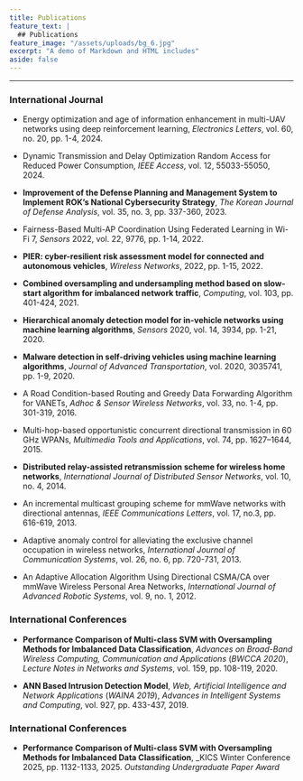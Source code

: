```yaml
---
title: Publications
feature_text: |
  ## Publications
feature_image: "/assets/uploads/bg_6.jpg"
excerpt: "A demo of Markdown and HTML includes"
aside: false
---
```



* * *

### International Journal
* Energy optimization and age of information enhancement in multi-UAV networks using deep reinforcement learning, _Electronics Letters_, vol. 60, no. 20, pp. 1-4, 2024.

* Dynamic Transmission and Delay Optimization Random Access for Reduced Power Consumption, _IEEE Access_, vol. 12, 55033-55050, 2024.

* **Improvement of the Defense Planning and Management System to Implement ROK’s National Cybersecurity Strategy**, _The Korean Journal of Defense Analysis_, vol. 35, no. 3, pp. 337-360, 2023.

* Fairness-Based Multi-AP Coordination Using Federated Learning in Wi-Fi 7, _Sensors_ 2022, vol. 22, 9776, pp. 1-14, 2022.

* **PIER: cyber-resilient risk assessment model for connected and autonomous vehicles**, _Wireless Networks_, 2022, pp. 1-15, 2022.

* **Combined oversampling and undersampling method based on slow-start algorithm for imbalanced network traffic**, _Computing_, vol. 103, pp. 401-424, 2021.

* **Hierarchical anomaly detection model for in-vehicle networks using machine learning algorithms**, _Sensors_ 2020, vol. 14, 3934, pp. 1-21, 2020.

* **Malware detection in self-driving vehicles using machine learning algorithms**, _Journal of Advanced Transportation_, vol. 2020, 3035741, pp. 1-9, 2020.

* A Road Condition-based Routing and Greedy Data Forwarding Algorithm for VANETs, _Adhoc & Sensor Wireless Networks_, vol. 33, no. 1-4, pp. 301-319, 2016.

* Multi-hop-based opportunistic concurrent directional transmission in 60 GHz WPANs, _Multimedia Tools and Applications_, vol. 74, pp. 1627–1644, 2015.

* **Distributed relay-assisted retransmission scheme for wireless home networks**, _International Journal of Distributed Sensor Networks_, vol. 10, no. 4, 2014.

* An incremental multicast grouping scheme for mmWave networks with directional antennas, _IEEE Communications Letters_, vol. 17, no.3, pp. 616-619, 2013.

* Adaptive anomaly control for alleviating the exclusive channel occupation in wireless networks, _International Journal of Communication Systems_, vol. 26, no. 6, pp. 720-731, 2013.

* An Adaptive Allocation Algorithm Using Directional CSMA/CA over mmWave Wireless Personal Area Networks, _International Journal of Advanced Robotic Systems_, vol. 9, no. 1, 2012.


### International Conferences
* **Performance Comparison of Multi-class SVM with Oversampling Methods for Imbalanced Data Classification**, _Advances on Broad-Band Wireless Computing, Communication and Applications_ (_BWCCA 2020_), _Lecture Notes in Networks and Systems_, vol. 159, pp. 108-119, 2020.

* **ANN Based Intrusion Detection Model**, _Web, Artificial Intelligence and Network Applications_ (_WAINA 2019_), _Advances in Intelligent Systems and Computing_, vol. 927, pp. 433-437, 2019.


### International Conferences
* **Performance Comparison of Multi-class SVM with Oversampling Methods for Imbalanced Data Classification**, _KICS Winter Conference 2025, pp. 1132-1133, 2025. *Outstanding Undergraduate Paper Award*


<!--

[A link](https://david.darn.es "A link")

Lorem ipsum dolor sit amet, consectetur adip* isicing elit, sed do eiusmod *tempor incididunt ut labore et dolore magna aliqua.

Duis aute irure dolor in [A link](https://david.darn.es "A link") reprehenderit in voluptate velit esse cillum **bold text** dolore eu fugiat nulla pariatur. Excepteur span element sint occaecat cupidatat non proident, sunt _italicised text_ in culpa qui officia deserunt mollit anim id `some code` est laborum.

* An item
* An item
* An item
* An item
* An item

1. Item one
2. Item two
3. Item three
4. Item four
5. Item five

> A simple blockquote

Some HTML...

``` html
<blockquote cite="http://www.imdb.com/title/tt0284978/quotes/qt1375101">
  <p>You planning a vacation, Mr. Sullivan?</p>
  <footer>
    <a href="http://www.imdb.com/title/tt0284978/quotes/qt1375101">Sunways Security Guard</a>
  </footer>
</blockquote>
```

...CSS...

``` css
blockquote {
  text-align: center;
  font-weight: bold;
}
blockquote footer {
  font-size: .8rem;
}
```

...and JavaScript

``` js
const blockquote = document.querySelector("blockquote")
const bolden = (keyString, string) =>
  string.replace(new RegExp(keyString, 'g'), '<strong>'+keyString+'</strong>')

blockquote.innerHTML = bolden("Mr. Sullivan", blockquote.innerHTML)
```

`Single line of code`

## HTML Includes

### Contact form

{% include site-form.html %}

``` html
{% raw %}{% include site-form.html %}{% endraw %}
```

### Demo map embed

{% include map.html id="1UT-2Z-Vg_MG_TrS5X2p8SthsJhc" title="Coffee shop map" %}

``` html
{% raw %}{% include map.html id="XXXXXX" title="Coffee shop map" %}{% endraw %}
```

### Button include

{% include button.html text="A button" link="https://david.darn.es" %}

{% include button.html text="A button with icon" link="https://twitter.com/daviddarnes" icon="twitter" %}

``` html
{% raw %}{% include button.html text="A button" link="https://david.darn.es" %}
{% include button.html text="A button with icon" link="https://twitter.com/daviddarnes" icon="twitter" %}{% endraw %}
```

### Icon include

{% include icon.html id="twitter" title="twitter" %} [{% include icon.html id="linkedin" title="twitter" %}](https://www.linkedin.com/in/daviddarnes)

``` html
{% raw %}{% include icon.html id="twitter" title="twitter" %}
[{% include icon.html id="linkedin" title="twitter" %}](https://www.linkedin.com/in/daviddarnes){% endraw %}
```

### Video include

{% include video.html id="zrkcGL5H3MU" title="Siteleaf tutorial video" %}

``` html
{% raw %}{% include video.html id="zrkcGL5H3MU" title="Siteleaf tutorial video" %}{% endraw %}
```


### Image includes

{% include figure.html image="https://picsum.photos/600/800?image=894" caption="Image with caption" width="300" height="800" %}

{% include figure.html image="https://picsum.photos/600/800?image=894" caption="Right aligned image" position="right" width="300" height="800" %}

{% include figure.html image="https://picsum.photos/600/800?image=894" caption="Left aligned image" position="left" width="300" height="800" %}

{% include figure.html image="https://picsum.photos/1600/800?image=894" alt="Image with just alt text" %}

``` html
{% raw %}{% include figure.html image="https://picsum.photos/600/800?image=894" caption="Image with caption" width="300" height="800" %}

{% include figure.html image="https://picsum.photos/600/800?image=894" caption="Right aligned image" position="right" width="300" height="800" %}

{% include figure.html image="https://picsum.photos/600/800?image=894" caption="Left aligned image" position="left" width="300" height="800" %}

{% include figure.html image="https://picsum.photos/1600/800?image=894" alt="Image with just alt text" %}{% endraw %}
```
-->
